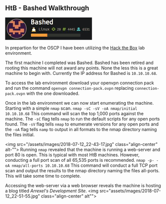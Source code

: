 ## HtB - Bashed Walkthrough
<img src="/_pages/2018-07-12_23-17-16.jpg" class="align-left" alt="">


In prepartion for the OSCP I have been utilizing the [Hack the Box](https://www.hackthebox.eu/home) lab environment.

The first machine I completed was Bashed. Bashed has been retired and rooting this machine will not award any points. None the less this is a great machine to begin with. Currently the IP address for Bashed is `10.10.10.68`.

To access the lab environment download your openvpn connection pack and run the command `openvpn connection-pack.ovpn` replacing `connection-pack.ovpn` with the one downloaded.

Once in the lab environment we can now start enumerating the machine. Starting with a simple `nmap` scan.
  `nmap -sC -sV -oA nmap/initial 10.10.10.68`
This command will scan the top 1,000 ports against the machine. The `-sC` flag tells `nmap` to run the default scripts for any open ports found. The `-sV` flag tells `nmap` to enumerate versions for any open ports and the `-oA` flag tells `namp` to output in all formats to the nmap directory naming the files initial.

<img src="/assets/images/2018-07-12_22-43-17.jpg" class="align-center" alt-"">
Running `nmap` revealed that the machine is running a web-server and port 80 is open. This is typical with most HtB machines. However, conducting a full port scan of all 65,535 ports is recommended.
  `nmap -p- -oA nmap/all-ports 10.10.10.68`
This command will conduct a full TCP port scan and output the results to the nmap directory naming the files all-ports. This will take some time to complete.

Accessing the web-server via a web browser reveals the machine is hosting a blog titled _Arrexel's Development Site_.
<img src="assets/images/2018-07-12_22-51-55.jpg" class="align-center" alt"">
